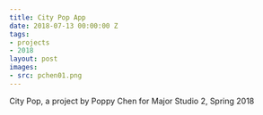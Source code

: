 ```yaml
---
title: City Pop App
date: 2018-07-13 00:00:00 Z
tags:
- projects
- 2018
layout: post
images:
- src: pchen01.png
---
```


City Pop, a project by Poppy Chen for Major Studio 2, Spring 2018
